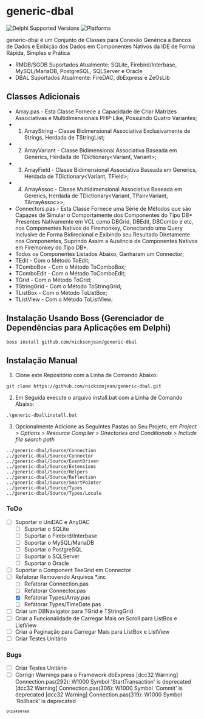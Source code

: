 ﻿# generic-dbal
![Delphi Supported Versions](https://img.shields.io/badge/Vers%C3%B5es%20do%20Delphi%20Suportadas-XE10%20Seatle%20..%20XE10.4%20Sydney-blue.svg)
![Platforms](https://img.shields.io/badge/Plataformas%20Suportadas-Win32%20..%20Win64-red.svg)
 
generic-dbal é um Conjunto de Classes para Conexão Genérica à Bancos de Dados e Exibição dos Dados em Componentes Nativos da IDE de Forma Rápida, Simples e Prática

- RMDB/SGDB Suportados Atualmente: SQLite, Firebird/Interbase, MySQL/MariaDB, PostgreSQL, SQLServer e Oracle
- DBAL Suportados Atualmente: FireDAC, dbExpress e ZeOsLib

## Classes Adicionais
- Array.pas - Esta Classe Fornece a Capacidade de Criar Matrizes Associativas e Multidimensionais PHP-Like, Possuindo Quatro Variantes;
 - 1) ArrayString - Classe Bidimensional Associativa Exclusivamente de Strings, Herdada de TStringList;
 - 2) ArrayVariant - Classe Bidimensional Associativa Baseada em Generics, Herdada de TDictionary<Variant, Variant>;
 - 3) ArrayField - Classe Bidimensional Associativa Baseada em Generics, Herdada de TDictionary<Variant, TField>;
 - 4) ArrayAssoc - Classe Multidimensional Associativa Baseada em Gererics, Herdada de TDictionary<Variant, TPair<Variant, TArrayAssoc>>;
- Connectors.pas - Esta Classe Fornece uma Série de Métodos que são Capazes de Simular o Comportamente dos Componentes do Tipo DB* Presentes Nativamente em VCL como DBGrid, DBEdit, DBCombo e etc, nos Componentes Nativos do Firemonkey, Conectando uma Query Inclusive de Forma Bidirecional e Exibindo seu Resultado Diretamente nos Componentes, Suprindo Assim a Ausência de Componentes Nativos em Firemonkey do Tipo DB*.
 - Todos os Componentes Listados Abaixo, Ganharam um Connector;
  - TEdit - Com o Método ToEdit;
  - TComboBox - Com o Método ToComboBox;
  - TComboEdit - Com o Método ToComboEdit;
  - TGrid - Com o Método ToGrid; 
  - TStringGrid - Com o Método ToStringGrid; 
  - TListBox - Com o Método ToListBox; 
  - TListView - Com o Método ToListView; 
 
## Instalação Usando Boss (Gerenciador de Dependências para Aplicações em Delphi)
```
boss install github.com/nicksonjean/generic-dbal
```

## Instalação Manual
1) Clone este Repositório com a Linha de Comando Abaixo:
```
git clone https://github.com/nicksonjean/generic-dbal.git
```

2) Em Seguida execute o arquivo install.bat com a Linha de Comando Abaixo:
```
.\generic-dbal\install.bat
```

3) Opcionalmente Adicione as Seguintes Pastas ao Seu Projeto, em *Project > Options > Resource Compiler > Directories and Conditionals > Include file search path*
```
../generic-dbal/Source/Connection
../generic-dbal/Source/Connector
../generic-dbal/Source/EventDriven
../generic-dbal/Source/Extensions
../generic-dbal/Source/Helpers
../generic-dbal/Source/Reflection
../generic-dbal/Source/SmartPointer
../generic-dbal/Source/Types
../generic-dbal/Source/Types/Locale
```
### ToDo

- [ ] Suportar o UniDAC  e AnyDAC
  - [ ] Suportar o SQLite
  - [ ] Suportar o Firebird/Interbase
  - [ ] Suportar o MySQL/MariaDB
  - [ ] Suportar o PostgreSQL
  - [ ] Suportar o SQLServer
  - [ ] Suportar o Oracle
- [ ] Suportar o Component TeeGrid em Connector
- [ ] Refatorar Removendo Arquivos *.inc
  - [ ] Refatorar Connection.pas
  - [ ] Refatorar Connector.pas
  - [X] Refatorar Types/Array.pas
  - [ ] Refatorar Types/TimeDate.pas
- [ ] Criar um DBNavigator para TGrid e TStringGrid
- [ ] Criar a Funcionalidade de Carregar Mais on Scroll para ListBox e ListView
- [ ] Criar a Paginação para Carregar Mais para ListBox e ListView
- [ ] Criar Testes Unitário

### Bugs

- [ ] Criar Testes Unitário
- [ ] Corrigir Warnings para o Framework dbExpress
  [dcc32 Warning] Connection.pas(292): W1000 Symbol 'StartTransaction' is deprecated
  [dcc32 Warning] Connection.pas(306): W1000 Symbol 'Commit' is deprecated
  [dcc32 Warning] Connection.pas(319): W1000 Symbol 'Rollback' is deprecated

⁰¹²³⁴⁵⁶⁷⁸⁹